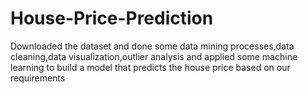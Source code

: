 # House-Price-Prediction
Downloaded the dataset and done some data mining processes,data cleaning,data visualization,outlier analysis and applied some machine learning to build a model that predicts the house price based on our requirements
